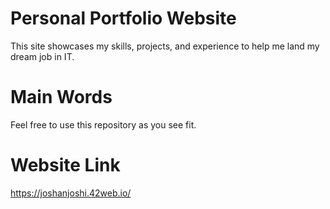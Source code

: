 # Personal Portfolio Website

This site showcases my skills, projects, and experience to help me land my dream job in IT.

 # Main Words
 
 Feel free to use this repository as you see fit.

 # Website Link
 https://joshanjoshi.42web.io/
